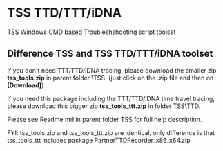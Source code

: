 # TSS TTD/TTT/iDNA
TSS Windows CMD based Troubleshshooting script toolset 

## Difference TSS and TSS TTD/TTT/iDNA toolset
If you don't need TTT/TTD/iDNA tracing, please download the smaller zip **tss_tools.zip** in parent folder \TSS. (just click on the .zip file and then on **[Download]**) 

If you need this package including the TTT/TTD/iDNA time travel tracing, please download this bigger zip **tss_tools_ttt.zip** in folder TSS\TTD.

Please see Readme.md in parent folder TSS for full help description.

FYI: tss_tools.zip and tss_tools_ttt.zip are identical, only difference is that tss_tools_ttt includes package PartnerTTDRecorder_x86_x64.zip
